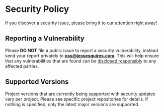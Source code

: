 # Security Policy

If you discover a security issue, please bring it to our attention right away!

## Reporting a Vulnerability
 
Please **DO NOT** file a public issue to report a security vulberability, 
instead send your report privately to **oss@jessesquires.com**. This will help 
ensure that any vulnerabilities that are found can be [disclosed responsibly](https://en.wikipedia.org/wiki/Responsible_disclosure) 
to any affected parties.

## Supported Versions

Project versions that are currently being supported with security updates vary 
per project. Please see specific project repositories for details. If nothing 
is specified, only the latest major versions are supported.

